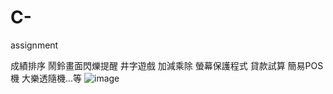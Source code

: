 # C-
assignment 

成績排序
鬧鈴畫面閃爍提醒
井字遊戲
加減乘除
螢幕保護程式
貸款試算
簡易POS機
大樂透隨機...等
![image](https://cdn.pixabay.com/photo/2020/08/25/18/28/workplace-5517744_960_720.jpg)
